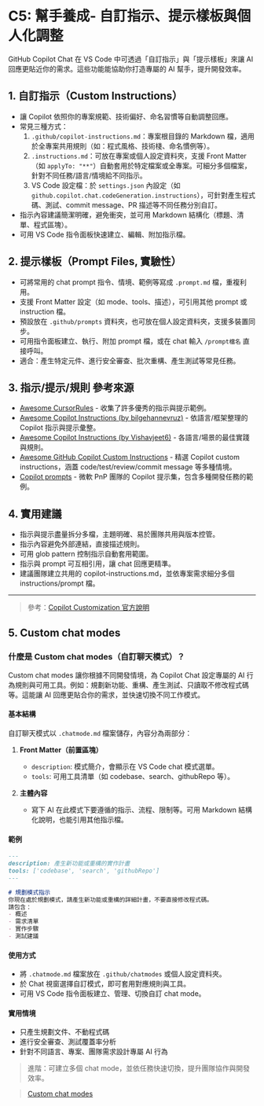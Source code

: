 # C5: 幫手養成- 自訂指示、提示樣板與個人化調整

GitHub Copilot Chat 在 VS Code 中可透過「自訂指示」與「提示樣板」來讓 AI 回應更貼近你的需求。這些功能能協助你打造專屬的 AI 幫手，提升開發效率。

## 1. 自訂指示（Custom Instructions）

- 讓 Copilot 依照你的專案規範、技術偏好、命名習慣等自動調整回應。
- 常見三種方式：
  1. `.github/copilot-instructions.md`：專案根目錄的 Markdown 檔，適用於全專案共用規則（如：程式風格、技術棧、命名慣例等）。
  2. `.instructions.md`：可放在專案或個人設定資料夾，支援 Front Matter（如 `applyTo: "**"`）自動套用於特定檔案或全專案。可細分多個檔案，針對不同任務/語言/情境給不同指示。
  3. VS Code 設定檔：於 `settings.json` 內設定（如 `github.copilot.chat.codeGeneration.instructions`），可針對產生程式碼、測試、commit message、PR 描述等不同任務分別自訂。
- 指示內容建議簡潔明確，避免衝突，並可用 Markdown 結構化（標題、清單、程式區塊）。
- 可用 VS Code 指令面板快速建立、編輯、附加指示檔。

## 2. 提示樣板（Prompt Files, 實驗性）

- 可將常用的 chat prompt 指令、情境、範例等寫成 `.prompt.md` 檔，重複利用。
- 支援 Front Matter 設定（如 mode、tools、描述），可引用其他 prompt 或 instruction 檔。
- 預設放在 `.github/prompts` 資料夾，也可放在個人設定資料夾，支援多裝置同步。
- 可用指令面板建立、執行、附加 prompt 檔，或在 chat 輸入 `/prompt檔名` 直接呼叫。
- 適合：產生特定元件、進行安全審查、批次重構、產生測試等常見任務。

## 3. 指示/提示/規則 參考來源

* [Awesome CursorRules](https://github.com/PatrickJS/awesome-cursorrules) - 收集了許多優秀的指示與提示範例。
* [Awesome Copilot Instructions (by bilgehannevruz)](https://github.com/bilgehannevruz/awesome-copilot-instructions) - 依語言/框架整理的 Copilot 指示與提示彙整。
* [Awesome Copilot Instructions (by Vishavjeet6)](https://github.com/Vishavjeet6/awesome-copilot-instructions) - 各語言/場景的最佳實踐與規則。
* [Awesome GitHub Copilot Custom Instructions](https://github.com/luongnv89/awesome-github-copilot-instruction) - 精選 Copilot custom instructions，涵蓋 code/test/review/commit message 等多種情境。
* [Copilot prompts](https://github.com/pnp/copilot-prompts) - 微軟 PnP 團隊的 Copilot 提示集，包含多種開發任務的範例。

## 4. 實用建議

- 指示與提示盡量拆分多檔，主題明確、易於團隊共用與版本控管。
- 指示內容避免外部連結，直接描述規則。
- 可用 glob pattern 控制指示自動套用範圍。
- 指示與 prompt 可互相引用，讓 chat 回應更精準。
- 建議團隊建立共用的 copilot-instructions.md，並依專案需求細分多個 instructions/prompt 檔。

---

> 參考：[Copilot Customization 官方說明](https://code.visualstudio.com/docs/copilot/copilot-customization)


## 5. Custom chat modes

### 什麼是 Custom chat modes（自訂聊天模式）？

Custom chat modes 讓你根據不同開發情境，為 Copilot Chat 設定專屬的 AI 行為規則與可用工具。例如：規劃新功能、重構、產生測試、只讀取不修改程式碼等。這能讓 AI 回應更貼合你的需求，並快速切換不同工作模式。

#### 基本結構

自訂聊天模式以 `.chatmode.md` 檔案儲存，內容分為兩部分：

1. **Front Matter（前置區塊）**  
    - `description`: 模式簡介，會顯示在 VS Code chat 模式選單。
    - `tools`: 可用工具清單（如 codebase、search、githubRepo 等）。

2. **主體內容**  
    - 寫下 AI 在此模式下要遵循的指示、流程、限制等。可用 Markdown 結構化說明，也能引用其他指示檔。

#### 範例

```markdown
---
description: 產生新功能或重構的實作計畫
tools: ['codebase', 'search', 'githubRepo']
---

# 規劃模式指示
你現在處於規劃模式，請產生新功能或重構的詳細計畫，不要直接修改程式碼。
請包含：
- 概述
- 需求清單
- 實作步驟
- 測試建議
```

#### 使用方式

- 將 `.chatmode.md` 檔案放在 `.github/chatmodes` 或個人設定資料夾。
- 於 Chat 視窗選擇自訂模式，即可套用對應規則與工具。
- 可用 VS Code 指令面板建立、管理、切換自訂 chat mode。

#### 實用情境

- 只產生規劃文件、不動程式碼
- 進行安全審查、測試覆蓋率分析
- 針對不同語言、專案、團隊需求設計專屬 AI 行為

> 進階：可建立多個 chat mode，並依任務快速切換，提升團隊協作與開發效率。


> [Custom chat modes](https://code.visualstudio.com/docs/copilot/chat/chat-modes#_custom-chat-modes)





